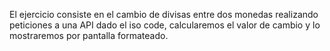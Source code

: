 El ejercicio consiste en el cambio de divisas entre dos monedas realizando peticiones a una API dado el iso code, calcularemos el valor de cambio y lo mostraremos por pantalla formateado.
